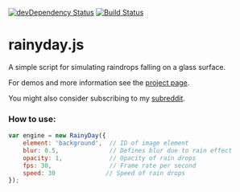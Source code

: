 [![devDependency Status](https://david-dm.org/maroslaw/rainyday.js/dev-status.png)](https://david-dm.org/maroslaw/rainyday.js#info=devDependencies)
[![Build Status](https://travis-ci.org/maroslaw/rainyday.js.png)](https://travis-ci.org/maroslaw/rainyday.js)

# rainyday.js

A simple script for simulating raindrops falling on a glass surface.

For demos and more information see the [project page](http://maroslaw.github.io/rainyday.js/).

You might also consider subscribing to my [subreddit](http://www.reddit.com/r/rainydayjs/).

### How to use:

```js
var engine = new RainyDay({
    element: 'background',  // ID of image element
    blur: 0.5,              // Defines blur due to rain effect
    opacity: 1,             // Opacity of rain drops
    fps: 30,                // Frame rate per second
    speed: 30              // Speed of rain drops
});
```
